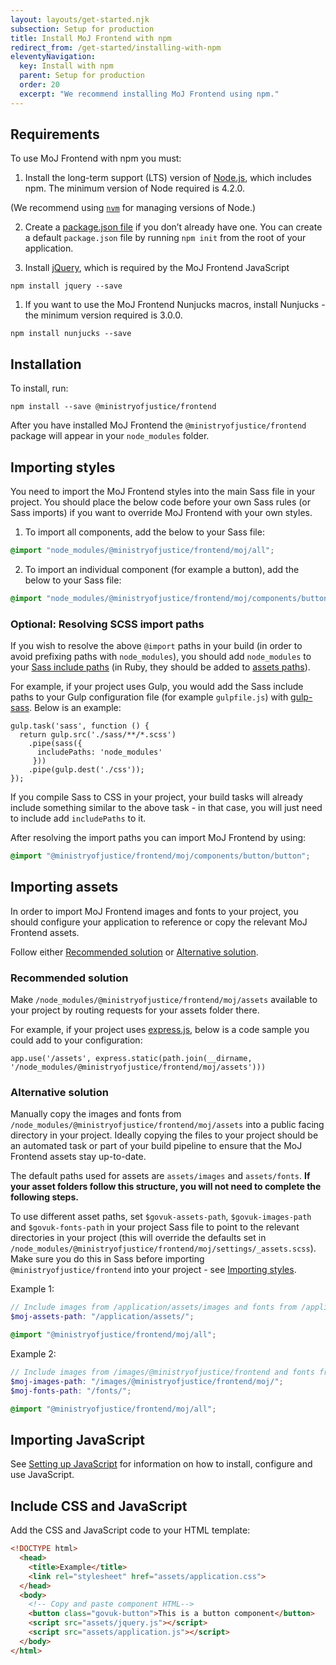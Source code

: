 ```yaml
---
layout: layouts/get-started.njk
subsection: Setup for production
title: Install MoJ Frontend with npm
redirect_from: /get-started/installing-with-npm
eleventyNavigation:
  key: Install with npm
  parent: Setup for production
  order: 20
  excerpt: "We recommend installing MoJ Frontend using npm."
---
```


## Requirements

To use MoJ Frontend with npm you must:

1. Install the long-term support (LTS) version of [Node.js](https://nodejs.org/en/), which includes npm. The minimum version of Node required is 4.2.0.

(We recommend using [`nvm`](https://github.com/creationix/nvm) for managing versions of Node.)

2. Create a [package.json file](https://docs.npmjs.com/files/package.json) if you don’t already have one. You can create a default `package.json` file by running `npm init` from the root of your application.

3. Install [jQuery](https://jquery.com/), which is required by the MoJ Frontend JavaScript

```
npm install jquery --save
```

1. If you want to use the MoJ Frontend Nunjucks macros, install Nunjucks - the minimum version required is 3.0.0.

```
npm install nunjucks --save
```

## Installation

To install, run:

```
npm install --save @ministryofjustice/frontend
```

After you have installed MoJ Frontend the `@ministryofjustice/frontend` package will appear in your `node_modules` folder.

## Importing styles

You need to import the MoJ Frontend styles into the main Sass file in your project. You should place the below code before your own Sass rules (or Sass imports) if you want to override MoJ Frontend with your own styles.

1. To import all components, add the below to your Sass file:

```CSS
@import "node_modules/@ministryofjustice/frontend/moj/all";
```

2. To import an individual component (for example a button), add the below to your Sass file:

```CSS
@import "node_modules/@ministryofjustice/frontend/moj/components/button/button";
```

### Optional: Resolving SCSS import paths

If you wish to resolve the above `@import` paths in your build (in order to avoid prefixing paths with `node_modules`), you should add `node_modules` to
your [Sass include paths](https://github.com/sass/node-sass#includepaths) (in Ruby, they should be added to [assets paths](http://guides.rubyonrails.org/asset_pipeline.html#search-paths)).

For example, if your project uses Gulp, you would add the Sass include paths to your Gulp configuration file (for example `gulpfile.js`) with [gulp-sass](https://www.npmjs.com/package/gulp-sass). Below is an example:

```JS
gulp.task('sass', function () {
  return gulp.src('./sass/**/*.scss')
    .pipe(sass({
      includePaths: 'node_modules'
     }))
    .pipe(gulp.dest('./css'));
});
```

If you compile Sass to CSS in your project, your build tasks will already include something similar to the above task - in that case, you will just need
to include add `includePaths` to it.

After resolving the import paths you can import MoJ Frontend by using:

```CSS
@import "@ministryofjustice/frontend/moj/components/button/button";
```

## Importing assets

In order to import MoJ Frontend images and fonts to your project, you should configure your application to reference or copy the relevant MoJ Frontend assets.

Follow either [Recommended solution](#recommended-solution) or [Alternative solution](#alternative-solution).

### Recommended solution

Make `/node_modules/@ministryofjustice/frontend/moj/assets` available to your project by routing requests for your assets folder there.

For example, if your project uses [express.js](https://expressjs.com/), below is a code sample you could add to your configuration:

```JS
app.use('/assets', express.static(path.join(__dirname, '/node_modules/@ministryofjustice/frontend/moj/assets')))
```

### Alternative solution

Manually copy the images and fonts from `/node_modules/@ministryofjustice/frontend/moj/assets` into a public facing directory in your project. Ideally copying the files to your project should be an automated task or part of your build pipeline to ensure that the MoJ Frontend assets stay up-to-date.

The default paths used for assets are `assets/images` and `assets/fonts`. **If your asset folders follow this structure, you will not need to complete the following steps.**

To use different asset paths, set `$govuk-assets-path`, `$govuk-images-path` and `$govuk-fonts-path` in your project Sass file to point to the relevant directories in your project (this will override the defaults set in `/node_modules/@ministryofjustice/frontend/moj/settings/_assets.scss`). Make sure you do this in Sass before importing `@ministryofjustice/frontend` into your project - see [Importing styles](#importing-styles).

Example 1:

```scss
// Include images from /application/assets/images and fonts from /application/assets/fonts
$moj-assets-path: "/application/assets/";

@import "@ministryofjustice/frontend/moj/all";
```

Example 2:

```scss
// Include images from /images/@ministryofjustice/frontend and fonts from /fonts
$moj-images-path: "/images/@ministryofjustice/frontend/moj/";
$moj-fonts-path: "/fonts/";

@import "@ministryofjustice/frontend/moj/all";
```

## Importing JavaScript

See [Setting up JavaScript](/production/setting-up-javascript) for information on how to install, configure and use JavaScript.

## Include CSS and JavaScript

Add the CSS and JavaScript code to your HTML template:

```html
<!DOCTYPE html>
  <head>
    <title>Example</title>
    <link rel="stylesheet" href="assets/application.css">
  </head>
  <body>
    <!-- Copy and paste component HTML-->
    <button class="govuk-button">This is a button component</button>
    <script src="assets/jquery.js"></script>
    <script src="assets/application.js"></script>
  </body>
</html>
```
